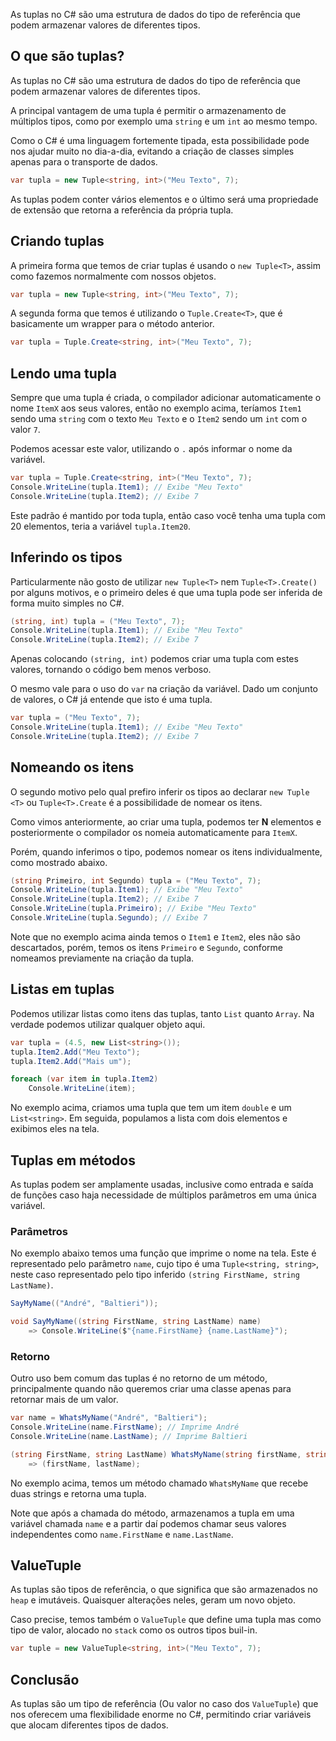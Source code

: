 As tuplas no C# são uma estrutura de dados do tipo de referência que podem armazenar valores de diferentes tipos.

## O que são tuplas?
As tuplas no C# são uma estrutura de dados do tipo de referência que podem armazenar valores de diferentes tipos.

A principal vantagem de uma tupla é permitir o armazenamento de múltiplos tipos, como por exemplo uma `string` e um `int` ao mesmo tempo.

Como o C# é uma linguagem fortemente tipada, esta possibilidade pode nos ajudar muito no dia-a-dia, evitando a criação de classes simples apenas para o transporte de dados.

```csharp
var tupla = new Tuple<string, int>("Meu Texto", 7);
```

As tuplas podem conter vários elementos e o último será uma propriedade de extensão que retorna a referência da própria tupla.

## Criando tuplas
A primeira forma que temos de criar tuplas é usando o `new Tuple<T>`, assim como fazemos normalmente com nossos objetos.

```csharp
var tupla = new Tuple<string, int>("Meu Texto", 7);
```

A segunda forma que temos é utilizando o `Tuple.Create<T>`, que é basicamente um wrapper para o método anterior.

```csharp
var tupla = Tuple.Create<string, int>("Meu Texto", 7);
```

## Lendo uma tupla
Sempre que uma tupla é criada, o compilador adicionar automaticamente o nome `ItemX` aos seus valores, então no exemplo acima, teríamos `Item1` sendo uma `string` com o texto `Meu Texto` e o `Item2` sendo um `int` com o valor `7`.

Podemos acessar este valor, utilizando o `.` após informar o nome da variável.

```csharp
var tupla = Tuple.Create<string, int>("Meu Texto", 7);
Console.WriteLine(tupla.Item1); // Exibe "Meu Texto"
Console.WriteLine(tupla.Item2); // Exibe 7
```

Este padrão é mantido por toda tupla, então caso você tenha uma tupla com 20 elementos, teria a variável `tupla.Item20`.

## Inferindo os tipos
Particularmente não gosto de utilizar `new Tuple<T>` nem `Tuple<T>.Create()` por alguns motivos, e o primeiro deles é que uma tupla pode ser inferida de forma muito simples no C#.

```csharp
(string, int) tupla = ("Meu Texto", 7);
Console.WriteLine(tupla.Item1); // Exibe "Meu Texto"
Console.WriteLine(tupla.Item2); // Exibe 7
```

Apenas colocando `(string, int)` podemos criar uma tupla com estes valores, tornando o código bem menos verboso.

O mesmo vale para o uso do `var` na criação da variável. Dado um conjunto de valores, o C# já entende que isto é uma tupla.

```csharp
var tupla = ("Meu Texto", 7);
Console.WriteLine(tupla.Item1); // Exibe "Meu Texto"
Console.WriteLine(tupla.Item2); // Exibe 7
```

## Nomeando os itens
O segundo motivo pelo qual prefiro inferir os tipos ao declarar `new Tuple <T>` ou `Tuple<T>.Create` é a possibilidade de nomear os itens.

Como vimos anteriormente, ao criar uma tupla, podemos ter **N** elementos e posteriormente o compilador os nomeia automaticamente para `ItemX`.

Porém, quando inferimos o tipo, podemos nomear os itens individualmente, como mostrado abaixo.

```csharp
(string Primeiro, int Segundo) tupla = ("Meu Texto", 7);
Console.WriteLine(tupla.Item1); // Exibe "Meu Texto"
Console.WriteLine(tupla.Item2); // Exibe 7
Console.WriteLine(tupla.Primeiro); // Exibe "Meu Texto"
Console.WriteLine(tupla.Segundo); // Exibe 7
```

Note que no exemplo acima ainda temos o `Item1` e `Item2`, eles não são descartados, porém, temos os itens `Primeiro` e `Segundo`, conforme nomeamos previamente na criação da tupla.

## Listas em tuplas
Podemos utilizar listas como itens das tuplas, tanto `List` quanto `Array`. Na verdade podemos utilizar qualquer objeto aqui.

```csharp
var tupla = (4.5, new List<string>());
tupla.Item2.Add("Meu Texto");
tupla.Item2.Add("Mais um");

foreach (var item in tupla.Item2)
    Console.WriteLine(item);
```

No exemplo acima, criamos uma tupla que tem um item `double` e um `List<string>`. Em seguida, populamos a lista com dois elementos e exibimos eles na tela.

## Tuplas em métodos
As tuplas podem ser amplamente usadas, inclusive como entrada e saída de funções caso haja necessidade de múltiplos parâmetros em uma única variável.

### Parâmetros
No exemplo abaixo temos uma função que imprime o nome na tela. Este é representado pelo parâmetro `name`, cujo tipo é uma `Tuple<string, string>`, neste caso representado pelo tipo inferido `(string FirstName, string LastName)`.

```csharp
SayMyName(("André", "Baltieri"));

void SayMyName((string FirstName, string LastName) name) 
    => Console.WriteLine($"{name.FirstName} {name.LastName}");
```

### Retorno
Outro uso bem comum das tuplas é no retorno de um método, principalmente quando não queremos criar uma classe apenas para retornar mais de um valor.

```csharp
var name = WhatsMyName("André", "Baltieri");
Console.WriteLine(name.FirstName); // Imprime André
Console.WriteLine(name.LastName); // Imprime Baltieri

(string FirstName, string LastName) WhatsMyName(string firstName, string lastName) 
    => (firstName, lastName);
```

No exemplo acima, temos um método chamado `WhatsMyName` que recebe duas strings e retorna uma tupla. 

Note que após a chamada do método, armazenamos a tupla em uma variável chamada `name` e a partir daí podemos chamar seus valores independentes como `name.FirstName` e `name.LastName`.

## ValueTuple
As tuplas são tipos de referência, o que significa que são armazenados no `heap` e imutáveis. Quaisquer alterações neles, geram um novo objeto.

Caso precise, temos também o `ValueTuple` que define uma tupla mas como tipo de valor, alocado no `stack` como os outros tipos buil-in.

```csharp
var tuple = new ValueTuple<string, int>("Meu Texto", 7);
```

## Conclusão
As tuplas são um tipo de referência (Ou valor no caso dos `ValueTuple`) que nos oferecem uma flexibilidade enorme no C#, permitindo criar variáveis que alocam diferentes tipos de dados.